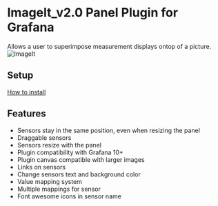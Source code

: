 # Imagelt_v2.0 Panel Plugin for Grafana

Allows a user to superimpose measurement displays ontop of a picture.
![ImageIt](https://ibb.co/nkT0GLY)

## Setup

[How to install](https://grafana.com/docs/grafana/latest/plugins/installation/)

## Features

- Sensors stay in the same position, even when resizing the panel
- Draggable sensors
- Sensors resize with the panel
- Plugin compatibility with Grafana 10+
- Plugin canvas compatible with larger images
- Links on sensors
- Change sensors text and background color
- Value mapping system
- Multiple mappings for sensor
- Font awesome icons in sensor name

